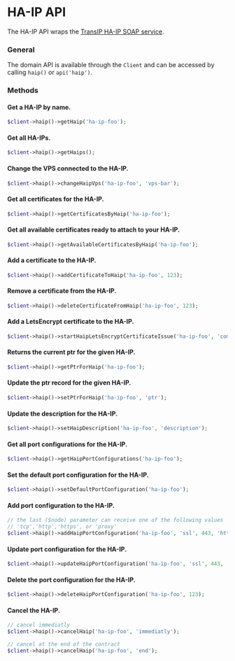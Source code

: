 HA-IP API
===============
The HA-IP API wraps the [TransIP HA-IP SOAP service](https://api.transip.nl/wsdl/?service=HaipService).

### General
The domain API is available through the `Client` and can be accessed by calling `haip()` or `api('haip')`.

### Methods

#### Get a HA-IP by name.
````php
$client->haip()->getHaip('ha-ip-foo');
````

#### Get all HA-IPs.
````php
$client->haip()->getHaips();
````

#### Change the VPS connected to the HA-IP.
````php
$client->haip()->changeHaipVps('ha-ip-foo', 'vps-bar');
````
#### Get all certificates for the HA-IP.
````php
$client->haip()->getCertificatesByHaip('ha-ip-foo');
````

#### Get all available certificates ready to attach to your HA-IP.
````php
$client->haip()->getAvailableCertificatesByHaip('ha-ip-foo');
````

#### Add a certificate to the HA-IP.
````php
$client->haip()->addCertificateToHaip('ha-ip-foo', 123);
````

#### Remove a certificate from the HA-IP.
````php
$client->haip()->deleteCertificateFromHaip('ha-ip-foo', 123);
````

#### Add a LetsEncrypt certificate to the HA-IP.
````php
$client->haip()->startHaipLetsEncryptCertificateIssue('ha-ip-foo', 'common-name');
````

#### Returns the current ptr for the given HA-IP.
````php
$client->haip()->getPtrForHaip('ha-ip-foo');
````
#### Update the ptr record for the given HA-IP.
````php
$client->haip()->setPtrForHaip('ha-ip-foo', 'ptr');
````

#### Update the description for the HA-IP.
````php
$client->haip()->setHaipDescription('ha-ip-foo', 'description');
````

#### Get all port configurations for the HA-IP.
````php
$client->haip()->getHaipPortConfigurations('ha-ip-foo');
````

#### Set the default port configuration for the HA-IP.
````php
$client->haip()->setDefaultPortConfiguration('ha-ip-foo');
````

#### Add port configuration to the HA-IP.
````php
// the last ($node) parameter can receive one of the following values
// 'tcp','http','https', or 'proxy'
$client->haip()->addHaipPortConfiguration('ha-ip-foo', 'ssl', 443, 'https');
````

#### Update port configuration for the HA-IP.
````php
$client->haip()->updateHaipPortConfiguration('ha-ip-foo', 'ssl', 443, 'https');
````

#### Delete the port configuration for the HA-IP.
````php
$client->haip()->deleteHaipPortConfiguration('ha-ip-foo', 123);
````

#### Cancel the HA-IP.
````php
// cancel immediatly
$client->haip()->cancelHaip('ha-ip-foo', 'immediatly');

// cancel at the end of the contract
$client->haip()->cancelHaip('ha-ip-foo', 'end');
````
